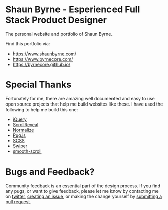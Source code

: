 # Shaun Byrne - Esperienced Full Stack Product Designer
The personal website and portfolio of Shaun Byrne. 

Find this portfolio via: 
+ https://www.shaunbyrne.com/
+ https://www.byrnecore.com/
+ https://byrnecore.github.io/

# Special Thanks

Fortunately for me, there are amazing well documented and easy to use open source projects that help me build websites like these. I have used the following to help me build this one: 

+ [jQuery](https://www.jquery.com/)
+ [ScrollReveal](https://scrollrevealjs.org/)
+ [Normalize](https://necolas.github.io/normalize.css/)
+ [Pug.js](https://pugjs.org/)
+ [SCSS](https://sass-lang.com/)
+ [Swiper](http://idangero.us/swiper/)
+ [smooth-scroll](https://github.com/cferdinandi/smooth-scroll)

# Bugs and Feedback? 
Community feedback is an essential part of the design process. If you find any pugs, or want to give feedback, please let me know by contacting me on [twitter](https://twitter.com/byrnecore), [creating an issue](https://github.com/byrnecore/byrnecore.github.io/issues), or making the change yourself by [submitting a pull request](https://github.com/byrnecore/byrnecore.github.io/pulls). 